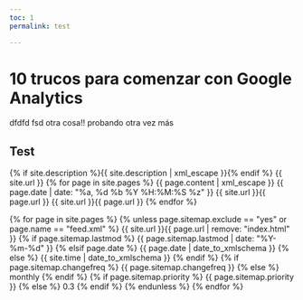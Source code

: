```yaml
---
toc: 1
permalink: test

---
```


# 10 trucos para comenzar con Google Analytics

dfdfd fsd otra cosa!! probando otra vez más

## Test 



<rss version="2.0" xmlns:atom="http://www.w3.org/2005/Atom">
	<channel>
		<title>{{ site.name | xml_escape }}</title>
		<description>{% if site.description %}{{ site.description | xml_escape }}{% endif %}</description>		
		<link>{{ site.url }}</link>
		<atom:link href="{{ site.url }}/feed.xml" rel="self" type="application/rss+xml" />
		{% for page in site.pages %}
			<item>
				<title>{{ page.title | xml_escape }}</title>
				<description>{{ page.content | xml_escape }}</description>
				<pubDate>{{ page.date | date: "%a, %d %b %Y %H:%M:%S %z" }}</pubDate>
				<link>{{ site.url }}{{ page.url }}</link>
				<guid isPermaLink="true">{{ site.url }}{{ page.url }}</guid>
			</item>
		{% endfor %}
	</channel>
</rss>


{% for page in site.pages %}
    {% unless page.sitemap.exclude == "yes" or page.name == "feed.xml" %}
    <url>
      <loc>{{ site.url }}{{ page.url | remove: "index.html" }}</loc>
      {% if page.sitemap.lastmod %}
        <lastmod>{{ page.sitemap.lastmod | date: "%Y-%m-%d" }}</lastmod>
      {% elsif page.date %}
        <lastmod>{{ page.date | date_to_xmlschema }}</lastmod>
      {% else %}
        <lastmod>{{ site.time | date_to_xmlschema }}</lastmod>
      {% endif %}
      {% if page.sitemap.changefreq %}
        <changefreq>{{ page.sitemap.changefreq }}</changefreq>
      {% else %}
        <changefreq>monthly</changefreq>
      {% endif %}
      {% if page.sitemap.priority %}
        <priority>{{ page.sitemap.priority }}</priority>
      {% else %}
        <priority>0.3</priority>
      {% endif %}
    </url>
    {% endunless %}
  {% endfor %}
<!--stackedit_data:
eyJoaXN0b3J5IjpbLTE4OTk0NzQ5OTAsMjIyMTgzOTUyLDEwOD
I4MzQ2NzIsMTQwOTYyNDM4NiwyMTM5ODI1MjAzLDc0NzA1MjQ5
MywtMTczMDk1NjcwNiwtMTc1NDkwNzU4MiwxNzAyNjk4MTE1LD
E3MDI2OTgxMTUsODQyNDE1NzMwLC0xNDQ0MjUxMTUzLC0yNzI1
MjY3NTksNzUzNDA2MDE2LC0xMDI0ODAzNjQ2LC03Mzk5OTM0Mj
csLTIwMjA3MTU4NjldfQ==
-->